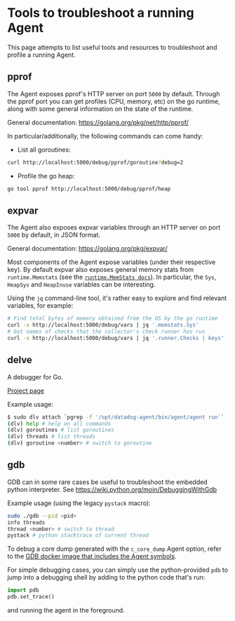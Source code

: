 # Tools to troubleshoot a running Agent

This page attempts to list useful tools and resources to troubleshoot and profile
a running Agent.

## pprof

The Agent exposes pprof's HTTP server on port `5000` by default. Through the pprof port
you can get profiles (CPU, memory, etc) on the go runtime, along with some general information
on the state of the runtime.

General documentation: https://golang.org/pkg/net/http/pprof/

In particular/additionally, the following commands can come handy:

* List all goroutines:
```sh
curl http://localhost:5000/debug/pprof/goroutine?debug=2
```
* Profile the go heap:
```sh
go tool pprof http://localhost:5000/debug/pprof/heap
```

## expvar

The Agent also exposes expvar variables through an HTTP server on port `5000` by default, in JSON format.

General documentation: https://golang.org/pkg/expvar/

Most components of the Agent expose variables (under their respective key). By default expvar also exposes
general memory stats from `runtime.Memstats` (see the [`runtime.MemStats docs`][runtime-docs]). In particular,
the `Sys`, `HeapSys` and `HeapInuse` variables can be interesting.

Using the `jq` command-line tool, it's rather easy to explore and find relevant variables, for example:
```sh
# Find total bytes of memory obtained from the OS by the go runtime
curl -s http://localhost:5000/debug/vars | jq '.memstats.Sys'
# Get names of checks that the collector's check runner has run
curl -s http://localhost:5000/debug/vars | jq '.runner.Checks | keys'
```

## delve

A debugger for Go.

[Project page][delve-project-page]

Example usage:
```sh
$ sudo dlv attach `pgrep -f '/opt/datadog-agent/bin/agent/agent run'`
(dlv) help # help on all commands
(dlv) goroutines # list goroutines
(dlv) threads # list threads
(dlv) goroutine <number> # switch to goroutine
```

## gdb

GDB can in some rare cases be useful to troubleshoot the embedded python interpreter.
See https://wiki.python.org/moin/DebuggingWithGdb

Example usage (using the legacy `pystack` macro):
```sh
sudo ./gdb --pid <pid>
info threads
thread <number> # switch to thread
pystack # python stacktrace of current thread
```

To debug a core dump generated with the `c_core_dump` Agent option, refer to the [GDB docker image
that includes the Agent symbols][gdb-image].

For simple debugging cases, you can simply use the python-provided `pdb` to jump into
a debugging shell by adding to the python code that's run:
```python
import pdb
pdb.set_trace()
```
and running the agent in the foreground.

[runtime-docs]: https://golang.org/pkg/runtime/#MemStats
[delve-project-page]: https://github.com/derekparker/delve
[gdb-image]: /tools/gdb
